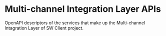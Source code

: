 # Multi-channel Integration Layer APIs
OpenAPI descriptors of the services that make up the Multi-channel Intagration Layer of SW Client project.
